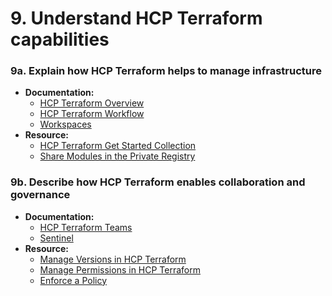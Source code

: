 # 9. Understand HCP Terraform capabilities

### 9a. Explain how HCP Terraform helps to manage infrastructure

*   **Documentation:**
    *   [HCP Terraform Overview](https://developer.hashicorp.com/terraform/cloud-docs)
    *   [HCP Terraform Workflow](https://developer.hashicorp.com/terraform/cloud-docs/overview#terraform-workflow)
    *   [Workspaces](https://developer.hashicorp.com/terraform/cloud-docs/workspaces)
*   **Resource:**
    *   [HCP Terraform Get Started Collection](https://developer.hashicorp.com/terraform/tutorials/cloud-get-started)
    *   [Share Modules in the Private Registry](https://developer.hashicorp.com/terraform/tutorials/modules/module-private-registry-share)

### 9b. Describe how HCP Terraform enables collaboration and governance

*   **Documentation:**
    *   [HCP Terraform Teams](https://developer.hashicorp.com/terraform/cloud-docs/users-teams-organizations/teams)
    *   [Sentinel](https://developer.hashicorp.com/terraform/cloud-docs/policy-enforcement/define-policies/custom-sentinel)
*   **Resource:**
    *   [Manage Versions in HCP Terraform](https://developer.hashicorp.com/terraform/tutorials/cloud/cloud-versions)
    *   [Manage Permissions in HCP Terraform](https://developer.hashicorp.com/terraform/tutorials/cloud/cloud-permissions)
    *   [Enforce a Policy](https://developer.hashicorp.com/terraform/tutorials/cloud-get-started/policy-quickstart)
